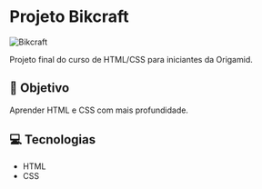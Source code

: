 # Projeto Bikcraft
![Bikcraft](https://user-images.githubusercontent.com/75275451/173095746-cc0febb4-e743-4192-9503-055a1cd06f9a.png)

Projeto final do curso de HTML/CSS para iniciantes da Origamid.

## :dart: Objetivo

Aprender HTML e CSS com mais profundidade.

## :computer: Tecnologias 

* HTML
* CSS
